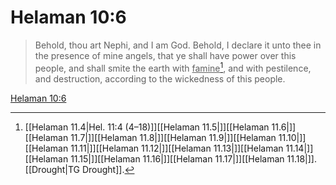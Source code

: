 # Helaman 10:6

> Behold, thou art Nephi, and I am God. Behold, I declare it unto thee in the presence of mine angels, that ye shall have power over this people, and shall smite the earth with <u>famine</u>[^a], and with pestilence, and destruction, according to the wickedness of this people.

[Helaman 10:6](https://www.churchofjesuschrist.org/study/scriptures/bofm/hel/10?lang=eng&id=p6#p6)


[^a]: [[Helaman 11.4|Hel. 11:4 (4–18)]][[Helaman 11.5|]][[Helaman 11.6|]][[Helaman 11.7|]][[Helaman 11.8|]][[Helaman 11.9|]][[Helaman 11.10|]][[Helaman 11.11|]][[Helaman 11.12|]][[Helaman 11.13|]][[Helaman 11.14|]][[Helaman 11.15|]][[Helaman 11.16|]][[Helaman 11.17|]][[Helaman 11.18|]]. [[Drought|TG Drought]].  
